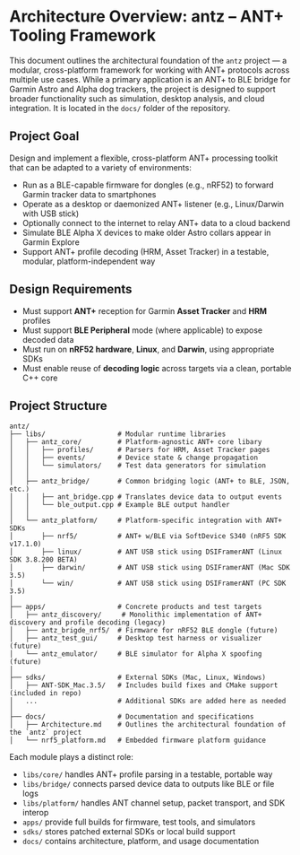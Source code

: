# Architecture Overview: antz – ANT+ Tooling Framework

This document outlines the architectural foundation of the `antz` project — 
a modular, cross-platform framework for working with ANT+ protocols across multiple 
use cases. While a primary application is an ANT+ to BLE bridge for Garmin Astro and 
Alpha dog trackers, the project is designed to support broader functionality such as 
simulation, desktop analysis, and cloud integration. It is located in the `docs/` 
folder of the repository.

## Project Goal

Design and implement a flexible, cross-platform ANT+ processing toolkit that can be 
adapted to a variety of environments:

* Run as a BLE-capable firmware for dongles (e.g., nRF52) to forward Garmin tracker data to smartphones
* Operate as a desktop or daemonized ANT+ listener (e.g., Linux/Darwin with USB stick)
* Optionally connect to the internet to relay ANT+ data to a cloud backend
* Simulate BLE Alpha X devices to make older Astro collars appear in Garmin Explore
* Support ANT+ profile decoding (HRM, Asset Tracker) in a testable, modular, platform-independent way

## Design Requirements

* Must support **ANT+** reception for Garmin **Asset Tracker** and **HRM** profiles
* Must support **BLE Peripheral** mode (where applicable) to expose decoded data
* Must run on **nRF52 hardware**, **Linux**, and **Darwin**, using appropriate SDKs
* Must enable reuse of **decoding logic** across targets via a clean, portable C++ core

## Project Structure

```plaintext
antz/
├── libs/                  # Modular runtime libraries
│   ├── antz_core/         # Platform-agnostic ANT+ core libary
│   │   ├── profiles/      # Parsers for HRM, Asset Tracker pages
│   │   ├── events/        # Device state & change propagation
│   │   └── simulators/    # Test data generators for simulation
│   │
│   ├── antz_bridge/       # Common bridging logic (ANT+ to BLE, JSON, etc.)
│   │   ├── ant_bridge.cpp # Translates device data to output events
│   │   └── ble_output.cpp # Example BLE output handler
│   │
│   └── antz_platform/     # Platform-specific integration with ANT+ SDKs
│       ├── nrf5/          # ANT+ w/BLE via SoftDevice S340 (nRF5 SDK v17.1.0)
│       ├── linux/         # ANT USB stick using DSIFramerANT (Linux SDK 3.8.200 BETA)
│       ├── darwin/        # ANT USB stick using DSIFramerANT (Mac SDK 3.5)
│       └── win/           # ANT USB stick using DSIFramerANT (PC SDK 3.5)
│
├── apps/                  # Concrete products and test targets
│   ├── antz_discovery/     # Monolithic implementation of ANT+ discovery and profile decoding (legacy)
│   ├── antz_brigde_nrf5/  # Firmware for nRF52 BLE dongle (future)
│   ├── antz_test_gui/     # Desktop test harness or visualizer (future)
│   └── antz_emulator/     # BLE simulator for Alpha X spoofing (future)
│
├── sdks/                  # External SDKs (Mac, Linux, Windows)
│   ├── ANT-SDK_Mac.3.5/   # Includes build fixes and CMake support (included in repo)
│   ...                    # Additional SDKs are added here as needed 
│
├── docs/                  # Documentation and specifications
│   ├── Architecture.md    # Outlines the architectural foundation of the `antz` project
│   └── nrf5_platform.md   # Embedded firmware platform guidance
```

Each module plays a distinct role:

* `libs/core/` handles ANT+ profile parsing in a testable, portable way
* `libs/bridge/` connects parsed device data to outputs like BLE or file logs
* `libs/platform/` handles ANT channel setup, packet transport, and SDK interop
* `apps/` provide full builds for firmware, test tools, and simulators
* `sdks/` stores patched external SDKs or local build support
* `docs/` contains architecture, platform, and usage documentation
